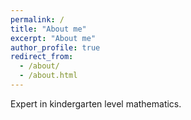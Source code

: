 ```yaml
---
permalink: /
title: "About me"
excerpt: "About me"
author_profile: true
redirect_from: 
  - /about/
  - /about.html
---
```


Expert in kindergarten level mathematics.

